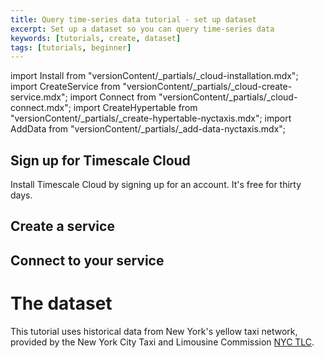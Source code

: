 ```yaml
---
title: Query time-series data tutorial - set up dataset
excerpt: Set up a dataset so you can query time-series data
keywords: [tutorials, create, dataset]
tags: [tutorials, beginner]
---
```


import Install from "versionContent/_partials/_cloud-installation.mdx";
import CreateService from "versionContent/_partials/_cloud-create-service.mdx";
import Connect from "versionContent/_partials/_cloud-connect.mdx";
import CreateHypertable from "versionContent/_partials/_create-hypertable-nyctaxis.mdx";
import AddData from "versionContent/_partials/_add-data-nyctaxis.mdx";

## Sign up for Timescale Cloud

Install Timescale Cloud by signing up for an account. It's free for thirty days.

<Install />

## Create a service

<CreateService demoData={false} />

## Connect to your service

<Connect />

# The dataset

This tutorial uses historical data from New York's yellow taxi network, provided
by the New York City Taxi and Limousine Commission [NYC TLC][nyc-tlc].

<CreateHypertable />

<AddData />

[nyc-tlc]: https://www1.nyc.gov/site/tlc/about/tlc-trip-record-data.page
